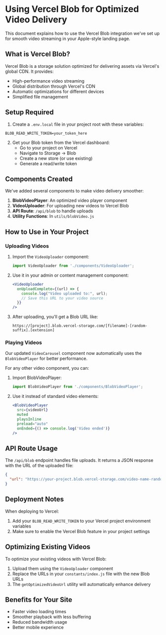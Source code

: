 # Using Vercel Blob for Optimized Video Delivery

This document explains how to use the Vercel Blob integration we've set up for smooth video streaming in your Apple-style landing page.

## What is Vercel Blob?

Vercel Blob is a storage solution optimized for delivering assets via Vercel's global CDN. It provides:

- High-performance video streaming
- Global distribution through Vercel's CDN
- Automatic optimizations for different devices
- Simplified file management

## Setup Required

1. Create a `.env.local` file in your project root with these variables:

```
BLOB_READ_WRITE_TOKEN=your_token_here
```

2. Get your Blob token from the Vercel dashboard:
   - Go to your project on Vercel
   - Navigate to Storage → Blob
   - Create a new store (or use existing)
   - Generate a read/write token

## Components Created

We've added several components to make video delivery smoother:

1. **BlobVideoPlayer**: An optimized video player component
2. **VideoUploader**: For uploading new videos to Vercel Blob
3. **API Route**: `/api/blob` to handle uploads
4. **Utility Functions**: In `utils/blobVideo.js`

## How to Use in Your Project

### Uploading Videos

1. Import the `VideoUploader` component:
   ```jsx
   import VideoUploader from './components/VideoUploader';
   ```

2. Use it in your admin or content management component:
   ```jsx
   <VideoUploader
     onUploadComplete={(url) => {
       console.log("Video uploaded to:", url);
       // Save this URL to your video source
     }}
   />
   ```

3. After uploading, you'll get a Blob URL like:
   ```
   https://[project].blob.vercel-storage.com/[filename]-[random-suffix].[extension]
   ```

### Playing Videos

Our updated `VideoCarousel` component now automatically uses the `BlobVideoPlayer` for better performance.

For any other video component, you can:

1. Import BlobVideoPlayer:
   ```jsx
   import BlobVideoPlayer from './components/BlobVideoPlayer';
   ```

2. Use it instead of standard video elements:
   ```jsx
   <BlobVideoPlayer
     src={videoUrl}
     muted
     playsInline
     preload="auto"
     onEnded={() => console.log('Video ended')}
   />
   ```

## API Route Usage

The `/api/blob` endpoint handles file uploads. It returns a JSON response with the URL of the uploaded file:

```json
{
  "url": "https://your-project.blob.vercel-storage.com/video-name-random.mp4"
}
```

## Deployment Notes

When deploying to Vercel:

1. Add your `BLOB_READ_WRITE_TOKEN` to your Vercel project environment variables
2. Make sure to enable the Vercel Blob feature in your project settings

## Optimizing Existing Videos

To optimize your existing videos with Vercel Blob:

1. Upload them using the `VideoUploader` component
2. Replace the URLs in your `constants/index.js` file with the new Blob URLs
3. The `getOptimizedVideoUrl` utility will automatically enhance delivery

## Benefits for Your Site

- Faster video loading times
- Smoother playback with less buffering
- Reduced bandwidth usage
- Better mobile experience
